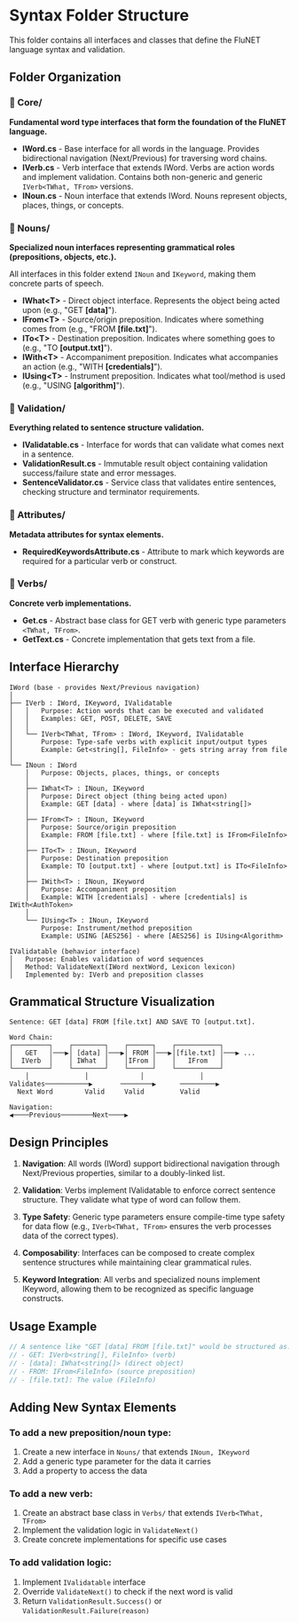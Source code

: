 # Syntax Folder Structure

This folder contains all interfaces and classes that define the FluNET language syntax and validation.

## Folder Organization

### 📁 Core/
**Fundamental word type interfaces that form the foundation of the FluNET language.**

- **IWord.cs** - Base interface for all words in the language. Provides bidirectional navigation (Next/Previous) for traversing word chains.
- **IVerb.cs** - Verb interface that extends IWord. Verbs are action words and implement validation. Contains both non-generic and generic `IVerb<TWhat, TFrom>` versions.
- **INoun.cs** - Noun interface that extends IWord. Nouns represent objects, places, things, or concepts.

### 📁 Nouns/
**Specialized noun interfaces representing grammatical roles (prepositions, objects, etc.).**

All interfaces in this folder extend `INoun` and `IKeyword`, making them concrete parts of speech.

- **IWhat\<T\>** - Direct object interface. Represents the object being acted upon (e.g., "GET **[data]**").
- **IFrom\<T\>** - Source/origin preposition. Indicates where something comes from (e.g., "FROM **[file.txt]**").
- **ITo\<T\>** - Destination preposition. Indicates where something goes to (e.g., "TO **[output.txt]**").
- **IWith\<T\>** - Accompaniment preposition. Indicates what accompanies an action (e.g., "WITH **[credentials]**").
- **IUsing\<T\>** - Instrument preposition. Indicates what tool/method is used (e.g., "USING **[algorithm]**").

### 📁 Validation/
**Everything related to sentence structure validation.**

- **IValidatable.cs** - Interface for words that can validate what comes next in a sentence.
- **ValidationResult.cs** - Immutable result object containing validation success/failure state and error messages.
- **SentenceValidator.cs** - Service class that validates entire sentences, checking structure and terminator requirements.

### 📁 Attributes/
**Metadata attributes for syntax elements.**

- **RequiredKeywordsAttribute.cs** - Attribute to mark which keywords are required for a particular verb or construct.

### 📁 Verbs/
**Concrete verb implementations.**

- **Get.cs** - Abstract base class for GET verb with generic type parameters `<TWhat, TFrom>`.
- **GetText.cs** - Concrete implementation that gets text from a file.

## Interface Hierarchy

```
IWord (base - provides Next/Previous navigation)
│
├── IVerb : IWord, IKeyword, IValidatable
│   │   Purpose: Action words that can be executed and validated
│   │   Examples: GET, POST, DELETE, SAVE
│   │
│   └── IVerb<TWhat, TFrom> : IWord, IKeyword, IValidatable
│       Purpose: Type-safe verbs with explicit input/output types
│       Example: Get<string[], FileInfo> - gets string array from file
│
└── INoun : IWord
    │   Purpose: Objects, places, things, or concepts
    │
    ├── IWhat<T> : INoun, IKeyword
    │   Purpose: Direct object (thing being acted upon)
    │   Example: GET [data] - where [data] is IWhat<string[]>
    │
    ├── IFrom<T> : INoun, IKeyword
    │   Purpose: Source/origin preposition
    │   Example: FROM [file.txt] - where [file.txt] is IFrom<FileInfo>
    │
    ├── ITo<T> : INoun, IKeyword
    │   Purpose: Destination preposition
    │   Example: TO [output.txt] - where [output.txt] is ITo<FileInfo>
    │
    ├── IWith<T> : INoun, IKeyword
    │   Purpose: Accompaniment preposition
    │   Example: WITH [credentials] - where [credentials] is IWith<AuthToken>
    │
    └── IUsing<T> : INoun, IKeyword
        Purpose: Instrument/method preposition
        Example: USING [AES256] - where [AES256] is IUsing<Algorithm>

IValidatable (behavior interface)
│   Purpose: Enables validation of word sequences
│   Method: ValidateNext(IWord nextWord, Lexicon lexicon)
│   Implemented by: IVerb and preposition classes
```

## Grammatical Structure Visualization

```
Sentence: GET [data] FROM [file.txt] AND SAVE TO [output.txt].

Word Chain:
┌─────────┐    ┌────────┐    ┌──────┐    ┌───────────┐
│   GET   │───▶│ [data] │───▶│ FROM │───▶│[file.txt] │───▶ ...
│  IVerb  │    │ IWhat  │    │IFrom │    │   IFrom   │
└─────────┘    └────────┘    └──────┘    └───────────┘
    │              │             │              │
Validates───────────▶       ────────▶      ─────────▶
  Next Word        Valid     Valid         Valid

Navigation:
◀────Previous────────Next────▶
```

## Design Principles

1. **Navigation**: All words (IWord) support bidirectional navigation through Next/Previous properties, similar to a doubly-linked list.

2. **Validation**: Verbs implement IValidatable to enforce correct sentence structure. They validate what type of word can follow them.

3. **Type Safety**: Generic type parameters ensure compile-time type safety for data flow (e.g., `IVerb<TWhat, TFrom>` ensures the verb processes data of the correct types).

4. **Composability**: Interfaces can be composed to create complex sentence structures while maintaining clear grammatical rules.

5. **Keyword Integration**: All verbs and specialized nouns implement IKeyword, allowing them to be recognized as specific language constructs.

## Usage Example

```csharp
// A sentence like "GET [data] FROM [file.txt]" would be structured as:
// - GET: IVerb<string[], FileInfo> (verb)
// - [data]: IWhat<string[]> (direct object)
// - FROM: IFrom<FileInfo> (source preposition)
// - [file.txt]: The value (FileInfo)
```

## Adding New Syntax Elements

### To add a new preposition/noun type:
1. Create a new interface in `Nouns/` that extends `INoun, IKeyword`
2. Add a generic type parameter for the data it carries
3. Add a property to access the data

### To add a new verb:
1. Create an abstract base class in `Verbs/` that extends `IVerb<TWhat, TFrom>`
2. Implement the validation logic in `ValidateNext()`
3. Create concrete implementations for specific use cases

### To add validation logic:
1. Implement `IValidatable` interface
2. Override `ValidateNext()` to check if the next word is valid
3. Return `ValidationResult.Success()` or `ValidationResult.Failure(reason)`
